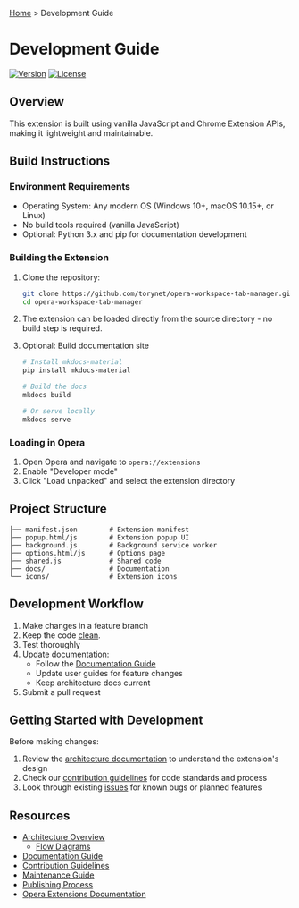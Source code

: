 [Home](../index.md) > Development Guide

# Development Guide

[![Version](https://img.shields.io/github/v/release/torynet/opera-workspace-tab-manager?include_prereleases&label=version)](https://github.com/torynet/opera-workspace-tab-manager/releases)
[![License](https://img.shields.io/badge/license-Blue%20Oak-blue)](https://blueoakcouncil.org/license/1.0.0)

## Overview

This extension is built using vanilla JavaScript and Chrome Extension APIs, making it lightweight and maintainable.

## Build Instructions

### Environment Requirements

- Operating System: Any modern OS (Windows 10+, macOS 10.15+, or Linux)
- No build tools required (vanilla JavaScript)
- Optional: Python 3.x and pip for documentation development

### Building the Extension

1. Clone the repository:
    ```bash
    git clone https://github.com/torynet/opera-workspace-tab-manager.git
    cd opera-workspace-tab-manager
    ```

2. The extension can be loaded directly from the source directory - no build step is required.

3. Optional: Build documentation site
    ```bash
    # Install mkdocs-material
    pip install mkdocs-material

    # Build the docs
    mkdocs build

    # Or serve locally
    mkdocs serve
    ```

### Loading in Opera

1. Open Opera and navigate to `opera://extensions`
2. Enable "Developer mode"
3. Click "Load unpacked" and select the extension directory

## Project Structure

```tree
├── manifest.json        # Extension manifest
├── popup.html/js        # Extension popup UI
├── background.js        # Background service worker
├── options.html/js      # Options page
├── shared.js            # Shared code
├── docs/                # Documentation
└── icons/               # Extension icons
```

## Development Workflow

1. Make changes in a feature branch
2. Keep the code [clean](https://medium.com/@sheyiogundijo/clean-code-in-a-nutshell-ac7aa5f80a99).
3. Test thoroughly
4. Update documentation:
    - Follow the [Documentation Guide](documentation.md)
    - Update user guides for feature changes
    - Keep architecture docs current
5. Submit a pull request

## Getting Started with Development

Before making changes:
1. Review the [architecture documentation](architecture.md) to understand the extension's design
2. Check our [contribution guidelines](contributing.md) for code standards and process
3. Look through existing [issues](https://github.com/torynet/opera-workspace-tab-manager/issues) for known bugs or planned features

## Resources

- [Architecture Overview](architecture.md)
    - [Flow Diagrams](diagrams.md)
- [Documentation Guide](documentation.md)
- [Contribution Guidelines](contributing.md)
- [Maintenance Guide](maintenance.md)
- [Publishing Process](publishing.md)
- [Opera Extensions Documentation](https://dev.opera.com/extensions/)
